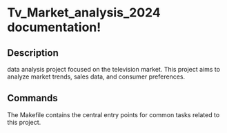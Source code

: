 # Tv_Market_analysis_2024 documentation!

## Description

data analysis project focused on the television market. This project aims to analyze market trends, sales data, and consumer preferences.

## Commands

The Makefile contains the central entry points for common tasks related to this project.

